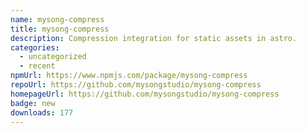 ```yaml
---
name: mysong-compress
title: mysong-compress
description: Compression integration for static assets in astro.
categories:
  - uncategorized
  - recent
npmUrl: https://www.npmjs.com/package/mysong-compress
repoUrl: https://github.com/mysongstudio/mysong-compress
homepageUrl: https://github.com/mysongstudio/mysong-compress
badge: new
downloads: 177
---
```

